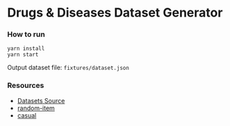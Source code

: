 # Drugs & Diseases Dataset Generator

### How to run

```
yarn install
yarn start
```

Output dataset file: `fixtures/dataset.json`

### Resources

- [Datasets Source](https://github.com/dariusk/corpora/tree/master/data/medicine)
- [random-item](https://www.npmjs.com/package/random-item)
- [casual](https://www.npmjs.com/package/casual)
